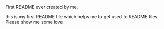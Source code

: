 First README ever created by me.

this is my first README file which helps me to get used to README files.
Please show me some love
